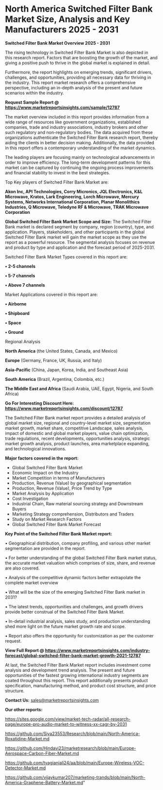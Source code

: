 # North America Switched Filter Bank Market Size, Analysis and Key Manufacturers 2025 - 2031

<Strong> Switched Filter Bank Market Overview 2025 - 2031</strong>

The rising technology in Switched Filter Bank Market is also depicted in this research report. Factors that are boosting the growth of the market, and giving a positive push to thrive in the global market is explained in detail.

Furthermore, the report highlights on emerging trends, significant drivers, challenges, and opportunities, providing all necessary data for thriving in the industry. This report market research offers a comprehensive perspective, including an in-depth analysis of the present and future scenarios within the industry.

<strong>Request Sample Report @ <a href=https://www.marketreportsinsights.com/sample/12787>https://www.marketreportsinsights.com/sample/12787</a></strong>

The market overview included in this report provides information from a wide range of resources like government organizations, established companies, trade and industry associations, industry brokers and other such regulatory and non-regulatory bodies. The data acquired from these organizations authenticate the Switched Filter Bank research report, thereby aiding the clients in better decision making. Additionally, the data provided in this report offers a contemporary understanding of the market dynamics.

The leading players are focusing mainly on technological advancements in order to improve efficiency. The long-term development patterns for this market can be captured by continuing the ongoing process improvements and financial stability to invest in the best strategies.

Top Key players of Switched Filter Bank Market are:

<strong>Akon Inc, API Technologies, Corry Micronics, JQL Electronics, K&L Microwave, Kratos, Lark Engineering, Lorch Microwave, Mercury Systems, Networks International Corporation, Planar Monolithics Industries, Q Microwave, Teledyne RF & Microwave, TRAK Microwave Corporation</strong>

<strong><b>Global Switched Filter Bank Market Scope and Size:</b></strong>
The Switched Filter Bank market is declared segment by company, region (country), type, and application. Players, stakeholders, and other participants in the global Switched Filter Bank market will gain the market scope as they use the report as a powerful resource. The segmental analysis focuses on revenue and product by type and application and the forecast period of 2025-2031.

Switched Filter Bank Market Types covered in this report are:

<strong>• 2-5 channels

• 5-7 channels

• Above 7 channels</strong>

Market Applications covered in this report are:

<strong>• Airborne

• Shipboard

• Space

• Ground</strong> 

Regional Analysis

<strong>North America</strong> (the United States, Canada, and Mexico)

<strong>Europe</strong> (Germany, France, UK, Russia, and Italy)

<strong>Asia-Pacific</strong> (China, Japan, Korea, India, and Southeast Asia)

<strong>South America</strong> (Brazil, Argentina, Colombia, etc.)

<strong>The Middle East and Africa</strong> (Saudi Arabia, UAE, Egypt, Nigeria, and South Africa)

<strong>Go For Interesting Discount Here: <a href=https://www.marketreportsinsights.com/discount/12787>https://www.marketreportsinsights.com/discount/12787</a></strong>

The Switched Filter Bank market report provides a detailed analysis of global market size, regional and country-level market size, segmentation market growth, market share, competitive Landscape, sales analysis, impact of domestic and global market players, value chain optimization, trade regulations, recent developments, opportunities analysis, strategic market growth analysis, product launches, area marketplace expanding, and technological innovations.

<strong><b>Major factors covered in the report:</b></strong>
<ul>
  <li>Global Switched Filter Bank Market </li>
  <li>Economic Impact on the Industry</li>
  <li>Market Competition in terms of Manufacturers</li>
  <li>Production, Revenue (Value) by geographical segmentation</li>
  <li>Production, Revenue (Value), Price Trend by Type</li>
  <li>Market Analysis by Application</li>
  <li>Cost Investigation</li>
  <li>Industrial Chain, Raw material sourcing strategy and Downstream Buyers</li>
  <li>Marketing Strategy comprehension, Distributors and Traders</li>
  <li>Study on Market Research Factors</li>
  <li>Global Switched Filter Bank Market Forecast</li>
</ul>

<strong><b>Key Point of the Switched Filter Bank Market report:</b></strong>

• Geographical distribution, company profiling, and various other market segmentation are provided in the report.

• For better understanding of the global Switched Filter Bank market status, the accurate market valuation which comprises of size, share, and revenue are also covered.

• Analysis of the competitive dynamic factors better extrapolate the complete market overview

• What will be the size of the emerging Switched Filter Bank market in 2031?

• The latest trends, opportunities and challenges, and growth drivers provide better construal of the Switched Filter Bank Market.

• In-detail industrial analysis, sales study, and production understanding shed more light on the future market growth rate and scope.

• Report also offers the opportunity for customization as per the customer request.

<strong><b>View Full Report @ <a href=https://www.marketreportsinsights.com/industry-forecast/global-switched-filter-bank-market-growth-2021-12787>https://www.marketreportsinsights.com/industry-forecast/global-switched-filter-bank-market-growth-2021-12787</a></b></strong>


At last, the Switched Filter Bank Market report includes investment come analysis and development trend analysis. The present and future opportunities of the fastest growing international industry segments are coated throughout this report. This report additionally presents product specification, manufacturing method, and product cost structure, and price structure.

<strong>Contact Us:</strong>
sales@marketreportsinsights.com

<strong>Our other reports:</strong>

<a href=https://sites.google.com/view/market-tech-radar/all-research-page/europe-pro-audio-market-to-witness-xx-cagr-by-2031>https://sites.google.com/view/market-tech-radar/all-research-page/europe-pro-audio-market-to-witness-xx-cagr-by-2031</a>

<a href=https://github.com/Siya23553/Research/blob/main/North-America-Roxatidine-Market.md>https://github.com/Siya23553/Research/blob/main/North-America-Roxatidine-Market.md</a>

<a href=https://github.com/Hindavi23/marketresearch/blob/main/Europe-Aerospace-Carbon-Fiber-Market.md>https://github.com/Hindavi23/marketresearch/blob/main/Europe-Aerospace-Carbon-Fiber-Market.md</a>

<a href=https://github.com/tyagianjali24/aa/blob/main/Europe-Wireless-VOC-Detector-Market.md>https://github.com/tyagianjali24/aa/blob/main/Europe-Wireless-VOC-Detector-Market.md</a>

<a href=https://github.com/vijaykumar207/marketing-trands/blob/main/North-America-Graphene-Battery-Market.md>https://github.com/vijaykumar207/marketing-trands/blob/main/North-America-Graphene-Battery-Market.md</a>"
